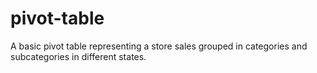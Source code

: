 # pivot-table
A basic pivot table representing a store sales grouped in categories and subcategories in different states.

